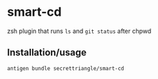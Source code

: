 smart-cd
========

zsh plugin that runs `ls` and `git status` after chpwd

Installation/usage
------------------

    antigen bundle secrettriangle/smart-cd
